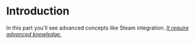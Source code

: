 # Introduction

In this part you'll see advanced concepts like Steam integration.
<u>*It require advanced knowledge.*</u>
